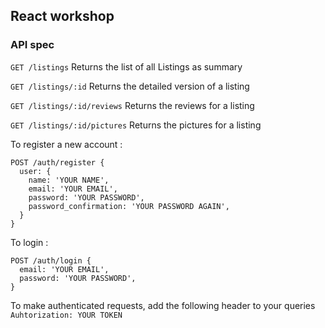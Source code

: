 ## React workshop

### API spec

`GET /listings`
Returns the list of all Listings as summary

`GET /listings/:id`
Returns the detailed version of a listing

`GET /listings/:id/reviews`
Returns the reviews for a listing

`GET /listings/:id/pictures`
Returns the pictures for a listing

To register a new account :

```
POST /auth/register {
  user: {
    name: 'YOUR NAME',
    email: 'YOUR EMAIL',
    password: 'YOUR PASSWORD',
    password_confirmation: 'YOUR PASSWORD AGAIN',
  }
}
```

To login :

```
POST /auth/login {
  email: 'YOUR EMAIL',
  password: 'YOUR PASSWORD',
}
```

To make authenticated requests, add the following header to your queries
`Auhtorization: YOUR TOKEN`
